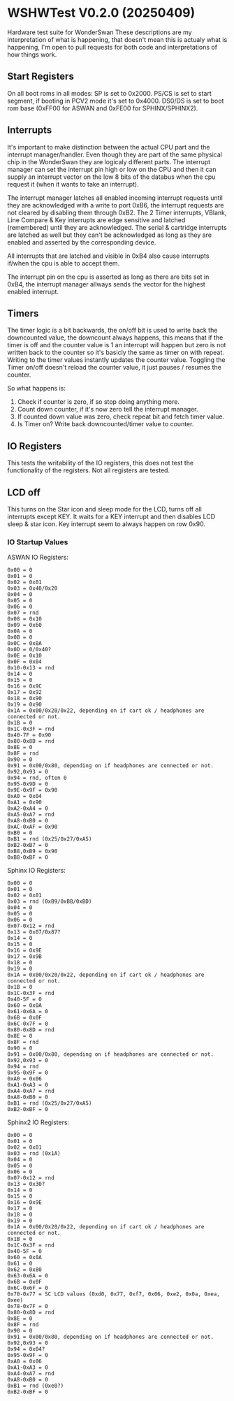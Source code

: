 # WSHWTest V0.2.0 (20250409)

Hardware test suite for WonderSwan
These descriptions are my interpretation of what is happening, that doesn't mean this is actualy what is happening, I'm open to pull requests for both code and interpretations of how things work.

## Start Registers

On all boot roms in all modes:
SP is set to 0x2000.
PS/CS is set to start segment, if booting in PCV2 mode it's set to 0x4000.
DS0/DS is set to boot rom base (0xFF00 for ASWAN and 0xFE00 for SPHINX/SPHINX2).

## Interrupts

It's important to make distinction between the actual CPU part and the interrupt manager/handler. Even though they are part of the same physical chip in the WonderSwan they are logicaly different parts. The interrupt manager can set the interrupt pin high or low on the CPU and then it can supply an interrupt vector on the low 8 bits of the databus when the cpu request it (when it wants to take an interrupt).

The interrupt manager latches all enabled incoming interrupt requests until they are acknowledged with a write to port 0xB6, the interrupt requests are not cleared by disabling them through 0xB2. The 2 Timer interrupts, VBlank, Line Compare & Key interrupts are edge sensitive  and latched (remembered) until they are acknowledged. The serial & cartridge interrupts are latched as well but they can't be acknowledged as long as they are enabled and asserted by the corresponding device.

All interrupts that are latched and visible in 0xB4 also cause interrupts if/when the cpu is able to accept them.

The interrupt pin on the cpu is asserted as long as there are bits set in 0xB4, the interrupt manager allways sends the vector for the highest enabled interrupt.

## Timers

The timer logic is a bit backwards, the on/off bit is used to write back the downcounted value, the downcount always happens, this means that if the timer is off and the counter value is 1 an interrupt will happen but zero is not written back to the counter so it's basicly the same as timer on with repeat.
Writing to the timer values instantly updates the counter value.
Toggling the Timer on/off doesn't reload the counter value, it just pauses / resumes the counter.

So what happens is:

1. Check if counter is zero, if so stop doing anything more.
2. Count down counter, if it's now zero tell the interrupt manager.
3. If counted down value was zero, check repeat bit and fetch timer value.
4. Is Timer on? Write back downcounted/timer value to counter.

## IO Registers

This tests the writability of the IO registers, this does not test the functionality of the registers. Not all registers are tested.

## LCD off

This turns on the Star icon and sleep mode for the LCD, turns off all interrupts except KEY.
It waits for a KEY interrupt and then disables LCD sleep & star icon.
Key interrupt seem to always happen on row 0x90.

### IO Startup Values

ASWAN IO Registers:

```text
0x00 = 0
0x01 = 0
0x02 = 0x01
0x03 = 0x40/0x20
0x04 = 0
0x05 = 0
0x06 = 0
0x07 = rnd
0x08 = 0x10
0x09 = 0x60
0x0A = 0
0x0B = 0
0x0C = 0x8A
0x0D = 0/0x40?
0x0E = 0x10
0x0F = 0x04
0x10-0x13 = rnd
0x14 = 0
0x15 = 0
0x16 = 0x9C
0x17 = 0x92
0x18 = 0x90
0x19 = 0x90
0x1A = 0x00/0x20/0x22, depending on if cart ok / headphones are connected or not.
0x1B = 0
0x1C-0x3F = rnd
0x40-7F = 0x90
0x80-0x8D = rnd
0x8E = 0
0x8F = rnd
0x90 = 0
0x91 = 0x00/0x80, depending on if headphones are connected or not.
0x92,0x93 = 0
0x94 = rnd, often 0
0x95-0x9D = 0
0x9E-0x9F = 0x90
0xA0 = 0x04
0xA1 = 0x90
0xA2-0xA4 = 0
0xA5-0xA7 = rnd
0xA8-0xB0 = 0
0xAC-0xAF = 0x90
0xB0 = 0
0xB1 = rnd (0x25/0x27/0xA5)
0xB2-0xB7 = 0
0xB8,0xB9 = 0x90
0xB8-0xBF = 0
```

Sphinx IO Registers:

```text
0x00 = 0
0x01 = 0
0x02 = 0x01
0x03 = rnd (0xB9/0xBB/0xBD)
0x04 = 0
0x05 = 0
0x06 = 0
0x07-0x12 = rnd
0x13 = 0x07/0x87?
0x14 = 0
0x15 = 0
0x16 = 0x9E
0x17 = 0x9B
0x18 = 0
0x19 = 0
0x1A = 0x00/0x20/0x22, depending on if cart ok / headphones are connected or not.
0x1B = 0
0x1C-0x3F = rnd
0x40-5F = 0
0x60 = 0x0A
0x61-0x6A = 0
0x6B = 0x0F
0x6C-0x7F = 0
0x80-0x8D = rnd
0x8E = 0
0x8F = rnd
0x90 = 0
0x91 = 0x00/0x80, depending on if headphones are connected or not.
0x92,0x93 = 0
0x94 = rnd
0x95-0x9F = 0
0xA0 = 0x06
0xA1-0xA3 = 0
0xA4-0xA7 = rnd
0xA8-0xB0 = 0
0xB1 = rnd (0x25/0x27/0xA5)
0xB2-0xBF = 0
```

Sphinx2 IO Registers:

```text
0x00 = 0
0x01 = 0
0x02 = 0x01
0x03 = rnd (0x1A)
0x04 = 0
0x05 = 0
0x06 = 0
0x07-0x12 = rnd
0x13 = 0x30?
0x14 = 0
0x15 = 0
0x16 = 0x9E
0x17 = 0
0x18 = 0
0x19 = 0
0x1A = 0x00/0x20/0x22, depending on if cart ok / headphones are connected or not.
0x1B = 0
0x1C-0x3F = rnd
0x40-5F = 0
0x60 = 0x0A
0x61 = 0
0x62 = 0x80
0x63-0x6A = 0
0x6B = 0x0F
0x6C-0x6F = 0
0x70-0x77 = SC LCD values (0xd0, 0x77, 0xf7, 0x06, 0xe2, 0x0a, 0xea, 0xee)
0x78-0x7F = 0
0x80-0x8D = rnd
0x8E = 0
0x8F = rnd
0x90 = 0
0x91 = 0x00/0x80, depending on if headphones are connected or not.
0x92,0x93 = 0
0x94 = 0x04?
0x95-0x9F = 0
0xA0 = 0x06
0xA1-0xA3 = 0
0xA4-0xA7 = rnd
0xA8-0xB0 = 0
0xB1 = rnd (0xe0?)
0xB2-0xBF = 0
```
